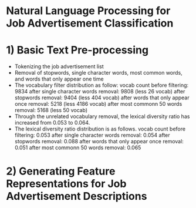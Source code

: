 # Natural Language Processing for Job Advertisement Classification

# 1) Basic Text Pre-processing
- Tokenizing the job advertisement list
- Removal of stopwords, single character words, most common words, and words that only appear one time
- The vocabulary filter distribution as follow:
  vocab count before filtering: 9834
  after single character words removal: 9808 (less 26 vocab)
  after stopwords removal: 9404 (less 404 vocab)
  after words that only appear once removal: 5218 (less 4186 vocab)
  after most commonn 50 words removal: 5168 (less 50 vocab)
- Through the unrelated vocabulary removal, the lexical diversity ratio has increased from 0.053 to 0.064.
- The lexical diversity ratio distribution is as follows.
  vocab count before filtering: 0.053
  after single character words removal: 0.054
  after stopwords removal: 0.088
  after words that only appear once removal: 0.051
  after most commonn 50 words removal: 0.065
 
# 2) Generating Feature Representations for Job Advertisement Descriptions
